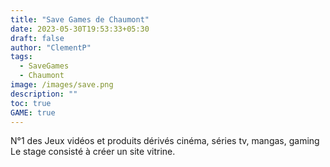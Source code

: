 ```yaml
---
title: "Save Games de Chaumont"
date: 2023-05-30T19:53:33+05:30
draft: false
author: "ClementP"
tags:
  - SaveGames
  - Chaumont
image: /images/save.png
description: ""
toc: true
GAME: true
---
```


N°1 des Jeux vidéos et produits dérivés cinéma, séries tv, mangas, gaming
Le stage consisté à créer un site vitrine.
